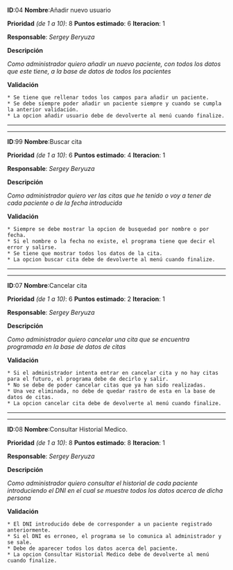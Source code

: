 **ID**:04 **Nombre**:Añadir nuevo usuario

**Prioridad** *(de 1 a 10)*: 8 **Puntos estimado**: 6 **Iteracion**: 1

**Responsable**: *Sergey Beryuza*

**Descripción**

  *Como administrador quiero añadir un nuevo paciente, con todos los datos que este tiene, a la base de datos de todos los pacientes*  

**Validación**

	* Se tiene que rellenar todos los campos para añadir un paciente.
	* Se debe siempre poder añadir un paciente siempre y cuando se cumpla la anterior validación.
	* La opcion añadir usuario debe de devolverte al menú cuando finalize.

---
---

**ID**:99 **Nombre**:Buscar cita

**Prioridad** *(de 1 a 10)*: 6 **Puntos estimado**: 4 **Iteracion**: 1

**Responsable**: *Sergey Beryuza*

**Descripción**

  *Como administrador quiero ver las citas que he tenido o voy a tener de cada paciente o de la fecha introducida*  

**Validación**

	* Siempre se debe mostrar la opcion de busquedad por nombre o por fecha.
	* Si el nombre o la fecha no existe, el programa tiene que decir el error y salirse.
	* Se tiene que mostrar todos los datos de la cita.
	* La opcion buscar cita debe de devolverte al menú cuando finalize.

---
---

**ID**:07 **Nombre**:Cancelar cita

**Prioridad** *(de 1 a 10)*: 6 **Puntos estimado**: 2 **Iteracion**: 1

**Responsable**: *Sergey Beryuza*

**Descripción**

  *Como administrador quiero cancelar una cita que se encuentra programada en la base de datos de citas*  

**Validación**

	* Si el administrador intenta entrar en cancelar cita y no hay citas para el futuro, el programa debe de decirlo y salir.
	* No se debe de poder cancelar citas que ya han sido realizadas.
	* Una vez eliminada, no debe de quedar rastro de esta en la base de datos de citas.
	* La opcion cancelar cita debe de devolverte al menú cuando finalize.

---
---

**ID**:08 **Nombre**:Consultar Historial Medico.

**Prioridad** *(de 1 a 10)*: 8 **Puntos estimado**: 8 **Iteracion**: 1

**Responsable**: *Sergey Beryuza*

**Descripción**

  *Como administrador quiero consultar el historial de cada paciente introduciendo el DNI en el cual se muestre todos los datos acerca de dicha persona*  

**Validación**

	* El DNI introducido debe de corresponder a un paciente registrado anteriormente.
	* Si el DNI es erroneo, el programa se lo comunica al administrador y se sale.
	* Debe de aparecer todos los datos acerca del paciente.
	* La opcion Consultar Historial Medico debe de devolverte al menú cuando finalize.
